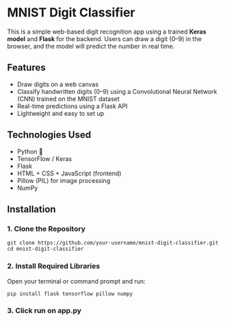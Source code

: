 # MNIST Digit Classifier

This is a simple web-based digit recognition app using a trained **Keras model** and **Flask** for the backend. Users can draw a digit (0–9) in the browser, and the model will predict the number in real time.


## Features

- Draw digits on a web canvas
- Classify handwritten digits (0–9) using a Convolutional Neural Network (CNN) trained on the MNIST dataset
- Real-time predictions using a Flask API
- Lightweight and easy to set up

## Technologies Used

- Python 🐍
- TensorFlow / Keras
- Flask
- HTML + CSS + JavaScript (frontend)
- Pillow (PIL) for image processing
- NumPy

## Installation

### 1. Clone the Repository
```
git clone https://github.com/your-username/mnist-digit-classifier.git
cd mnist-digit-classifier
```

### 2. Install Required Libraries

Open your terminal or command prompt and run:
```
pip install flask tensorflow pillow numpy
```

### 3. Click run on app.py